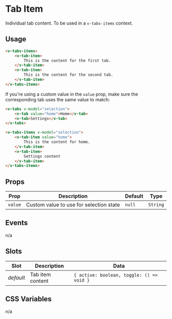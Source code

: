 # Tab Item

Individual tab content. To be used in a `v-tabs-items` context.

## Usage

```html
<v-tabs-items>
	<v-tab-item>
		This is the content for the first tab.
	</v-tab-item>
	<v-tab-item>
		This is the content for the second tab.
	</v-tab-item>
</v-tabs-items>
```

If you're using a custom value in the `value` prop, make sure the corresponding tab uses the same value to match:

```html
<v-tabs v-model="selection">
	<v-tab value="home">Home</v-tab>
	<v-tab>Settings</v-tab>
</v-tabs>

<v-tabs-items v-model="selection">
	<v-tab-item value="home">
		This is the content for home.
	</v-tab-item>
	<v-tab-item>
		Settings content
	</v-tab-item>
</v-tabs-items>
```

## Props
| Prop    | Description                             | Default | Type     |
|---------|-----------------------------------------|---------|----------|
| `value` | Custom value to use for selection state | `null`  | `String` |

## Events
n/a

## Slots
| Slot      | Description      | Data                                      |
|-----------|------------------|-------------------------------------------|
| _default_ | Tab item content | `{ active: boolean, toggle: () => void }` |

## CSS Variables
n/a
